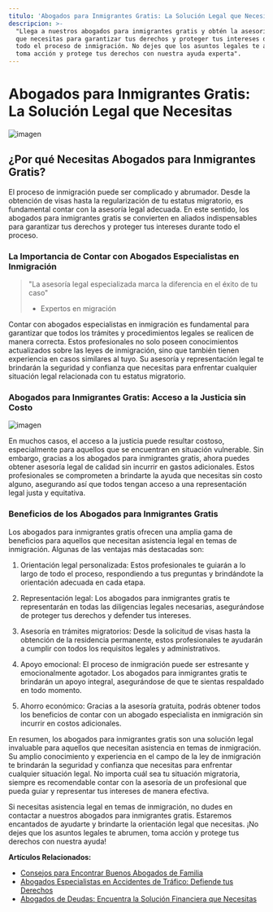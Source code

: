 ```yaml
---
titulo: 'Abogados para Inmigrantes Gratis: La Solución Legal que Necesitas'
descripcion: >-
  "Llega a nuestros abogados para inmigrantes gratis y obtén la asesoría legal
  que necesitas para garantizar tus derechos y proteger tus intereses durante
  todo el proceso de inmigración. No dejes que los asuntos legales te abrumen,
  toma acción y protege tus derechos con nuestra ayuda experta".
---
```


# Abogados para Inmigrantes Gratis: La Solución Legal que Necesitas

![imagen](./img/abogados-para-inmigrantes-gratis-1.webp)

## ¿Por qué Necesitas Abogados para Inmigrantes Gratis?

El proceso de inmigración puede ser complicado y abrumador. Desde la obtención de visas hasta la regularización de tu estatus migratorio, es fundamental contar con la asesoría legal adecuada. En este sentido, los abogados para inmigrantes gratis se convierten en aliados indispensables para garantizar tus derechos y proteger tus intereses durante todo el proceso.

### La Importancia de Contar con Abogados Especialistas en Inmigración

> "La asesoría legal especializada marca la diferencia en el éxito de tu caso"
>
> - Expertos en migración

Contar con abogados especialistas en inmigración es fundamental para garantizar que todos los trámites y procedimientos legales se realicen de manera correcta. Estos profesionales no solo poseen conocimientos actualizados sobre las leyes de inmigración, sino que también tienen experiencia en casos similares al tuyo. Su asesoría y representación legal te brindarán la seguridad y confianza que necesitas para enfrentar cualquier situación legal relacionada con tu estatus migratorio.

### Abogados para Inmigrantes Gratis: Acceso a la Justicia sin Costo

![imagen](./img/abogados-para-inmigrantes-gratis-2.webp)

En muchos casos, el acceso a la justicia puede resultar costoso, especialmente para aquellos que se encuentran en situación vulnerable. Sin embargo, gracias a los abogados para inmigrantes gratis, ahora puedes obtener asesoría legal de calidad sin incurrir en gastos adicionales. Estos profesionales se comprometen a brindarte la ayuda que necesitas sin costo alguno, asegurando así que todos tengan acceso a una representación legal justa y equitativa.

### Beneficios de los Abogados para Inmigrantes Gratis

Los abogados para inmigrantes gratis ofrecen una amplia gama de beneficios para aquellos que necesitan asistencia legal en temas de inmigración. Algunas de las ventajas más destacadas son:

1. Orientación legal personalizada: Estos profesionales te guiarán a lo largo de todo el proceso, respondiendo a tus preguntas y brindándote la orientación adecuada en cada etapa.

2. Representación legal: Los abogados para inmigrantes gratis te representarán en todas las diligencias legales necesarias, asegurándose de proteger tus derechos y defender tus intereses.

3. Asesoría en trámites migratorios: Desde la solicitud de visas hasta la obtención de la residencia permanente, estos profesionales te ayudarán a cumplir con todos los requisitos legales y administrativos.

4. Apoyo emocional: El proceso de inmigración puede ser estresante y emocionalmente agotador. Los abogados para inmigrantes gratis te brindarán un apoyo integral, asegurándose de que te sientas respaldado en todo momento.

5. Ahorro económico: Gracias a la asesoría gratuita, podrás obtener todos los beneficios de contar con un abogado especialista en inmigración sin incurrir en costos adicionales.



En resumen, los abogados para inmigrantes gratis son una solución legal invaluable para aquellos que necesitan asistencia en temas de inmigración. Su amplio conocimiento y experiencia en el campo de la ley de inmigración te brindarán la seguridad y confianza que necesitas para enfrentar cualquier situación legal. No importa cuál sea tu situación migratoria, siempre es recomendable contar con la asesoría de un profesional que pueda guiar y representar tus intereses de manera efectiva.

Si necesitas asistencia legal en temas de inmigración, no dudes en contactar a nuestros abogados para inmigrantes gratis. Estaremos encantados de ayudarte y brindarte la orientación legal que necesitas. ¡No dejes que los asuntos legales te abrumen, toma acción y protege tus derechos con nuestra ayuda!

**Artículos Relacionados:**

- [Consejos para Encontrar Buenos Abogados de Familia](buenos-abogados-de-familia)
- [Abogados Especialistas en Accidentes de Tráfico: Defiende tus Derechos](abogados-especialistas-en-accidentes-de-trafico)
- [Abogados de Deudas: Encuentra la Solución Financiera que Necesitas](abogados-especialistas-en-deudas)
